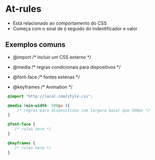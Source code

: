 # At-rules

* Está relacionado ao comportamento do CSS
* Começa com o sinal de `@` seguido do indentificador e valor

## Exemplos comuns

- @import   /* incluir um CSS externo */

- @media    /* regras condicionais para dispositivos */

- @font-face    /* fontes extenas */

- @keyframes    /* Animation */

```css
 @import "http://local.com/style.css";

 @media (min-width: 500px ){
     /* regras para dispositivos com largura maior que 500px */
 }

 @font-face {
    /* rules here */
 }

 @keyframes {
    /* rules here */
 }